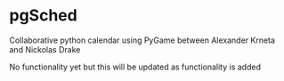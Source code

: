 # pgSched
Collaborative python calendar using PyGame between Alexander Krneta and Nickolas Drake

No functionality yet but this will be updated as functionality is added
